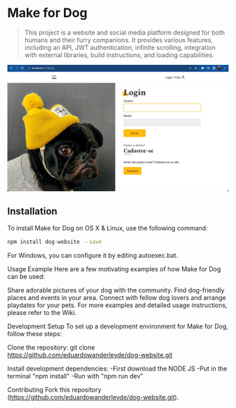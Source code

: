 # Make for Dog

> This project is a website and social media platform designed for both humans and their furry companions. It provides various features, including an API, JWT authentication, infinite scrolling, integration with external libraries, build instructions, and loading capabilities.

![Website Screenshot](LoginPage.jpeg)

## Installation

To install Make for Dog on OS X & Linux, use the following command:

```sh
npm install dog-website --save
```
For Windows, you can configure it by editing autoexec.bat.

Usage Example
Here are a few motivating examples of how Make for Dog can be used:

Share adorable pictures of your dog with the community.
Find dog-friendly places and events in your area.
Connect with fellow dog lovers and arrange playdates for your pets.
For more examples and detailed usage instructions, please refer to the Wiki.

Development Setup
To set up a development environment for Make for Dog, follow these steps:

Clone the repository: git clone https://github.com/eduardowanderleyde/dog-website.git

Install development dependencies:
-First  download the NODE JS
-Put in the terminal "npm install"
-Run with "npm run dev"

Contributing
Fork this repository (https://github.com/eduardowanderleyde/dog-website.git).
